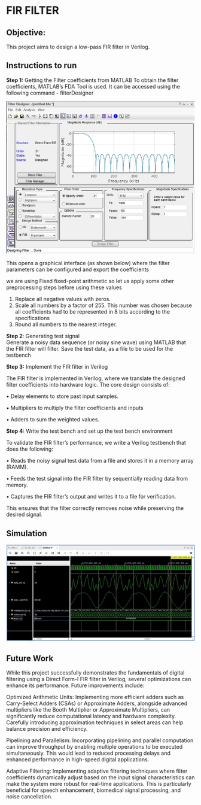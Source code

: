 # **FIR FILTER**

## Objective:
This project aims to design a low-pass FIR filter in Verilog. 

## Instructions to run
**Step 1:** Getting the Filter coefficients from MATLAB 
To obtain the filter coefficients, MATLAB’s FDA Tool is used. It can be accessed using the following command - filterDesigner

![MATLAB FDA Tool](https://raw.githubusercontent.com/MathumithaRajan/FIR-filter/main/Results/matlab_fda.jpg)

This opens a graphical interface (as shown below) where the filter parameters can be configured and export the coefficients 

we are using Fixed fixed-point arithmetic so let us apply some other preprocessing steps before using these values
1.	Replace all negative values with zeros.
2.	Scale all numbers by a factor of 255. This number was chosen because all coefficients had to be represented in 8 bits according to the specifications
3.	Round all numbers to the nearest integer.

**Step 2**: Generating test signal   
Generate a noisy data sequence (or noisy sine wave) using MATLAB that the FIR filter will filter. 
Save the test data, as a file to be used for the testbench

**Step 3:** Implement the FIR filter in Verilog 

The FIR filter is implemented in Verilog, where we translate the designed filter coefficients into hardware logic. The core design consists of:

•	Delay elements to store past input samples.

•	Multipliers to multiply the filter coefficients and inputs

•	Adders to sum the weighted values.

**Step 4:** Write the test bench and set up the test bench environment 

To validate the FIR filter’s performance, we write a Verilog testbench that does the following:

•	Reads the noisy signal test data from a file and stores it in a memory array (RAMM).

•	Feeds the test signal into the FIR filter by sequentially reading data from memory. 

•	Captures the FIR filter’s output and writes it to a file for verification.

This ensures that the filter correctly removes noise while preserving the desired signal.

## Simulation 

![SIm_results](https://github.com/MathumithaRajan/FIR-filter/blob/main/Results/sim.jpg)

## Future Work

While this project successfully demonstrates the fundamentals of digital filtering using a Direct Form-I FIR filter in Verilog, several optimizations can enhance its performance. Future improvements include:

Optimized Arithmetic Units: Implementing more efficient adders such as Carry-Select Adders (CSAs) or Approximate Adders, alongside advanced multipliers like the Booth Multiplier or Approximate Multipliers, can significantly reduce computational latency and hardware complexity. Carefully introducing approximation techniques in select areas can help balance precision and efficiency.

Pipelining and Parallelism: Incorporating pipelining and parallel computation can improve throughput by enabling multiple operations to be executed simultaneously. This would lead to reduced processing delays and enhanced performance in high-speed digital applications.

Adaptive Filtering: Implementing adaptive filtering techniques where filter coefficients dynamically adjust based on the input signal characteristics can make the system more robust for real-time applications. This is particularly beneficial for speech enhancement, biomedical signal processing, and noise cancellation.

